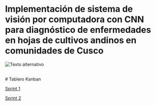 # Implementación de sistema de visión por computadora con CNN para diagnóstico de enfermedades en hojas de cultivos andinos en comunidades de Cusco
![Texto alternativo](https://img.freepik.com/premium-photo/robot-hand-holding-small-plants-with-environment-icon_296091-7706.jpg)

<br>
# Tablero Kanban
<br>

[Sprint 1](https://app.asana.com/1/1110263497108613/project/1211417566709710/board/1211417623865614)
<br>

[Sprint 2](https://app.asana.com/1/1110263497108613/project/1211417594384707/list/1211417654109355)




